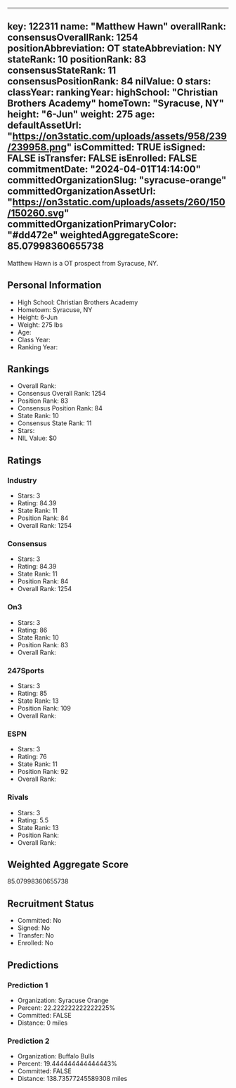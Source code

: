 ---
  key: 122311
  name: "Matthew Hawn"
  overallRank: 
  consensusOverallRank: 1254
  positionAbbreviation: OT
  stateAbbreviation: NY
  stateRank: 10
  positionRank: 83
  consensusStateRank: 11
  consensusPositionRank: 84
  nilValue: 0
  stars: 
  classYear: 
  rankingYear: 
  highSchool: "Christian Brothers Academy"
  homeTown: "Syracuse, NY"
  height: "6-Jun"
  weight: 275
  age: 
  defaultAssetUrl: "https://on3static.com/uploads/assets/958/239/239958.png"
  isCommitted: TRUE
  isSigned: FALSE
  isTransfer: FALSE
  isEnrolled: FALSE
  commitmentDate: "2024-04-01T14:14:00"
  committedOrganizationSlug: "syracuse-orange"
  committedOrganizationAssetUrl: "https://on3static.com/uploads/assets/260/150/150260.svg"
  committedOrganizationPrimaryColor: "#dd472e"
  weightedAggregateScore: 85.07998360655738
  ---
  
  Matthew Hawn is a OT prospect from Syracuse, NY.
  
  ## Personal Information
  - High School: Christian Brothers Academy
  - Hometown: Syracuse, NY
  - Height: 6-Jun
  - Weight: 275 lbs
  - Age: 
  - Class Year: 
  - Ranking Year: 
  
  ## Rankings
  - Overall Rank: 
  - Consensus Overall Rank: 1254
  - Position Rank: 83
  - Consensus Position Rank: 84
  - State Rank: 10
  - Consensus State Rank: 11
  - Stars: 
  - NIL Value: $0
  
  ## Ratings
  
  ### Industry
  - Stars: 3
  - Rating: 84.39
  - State Rank: 11
  - Position Rank: 84
  - Overall Rank: 1254
  
  ### Consensus
  - Stars: 3
  - Rating: 84.39
  - State Rank: 11
  - Position Rank: 84
  - Overall Rank: 1254
  
  ### On3
  - Stars: 3
  - Rating: 86
  - State Rank: 10
  - Position Rank: 83
  - Overall Rank: 
  
  ### 247Sports
  - Stars: 3
  - Rating: 85
  - State Rank: 13
  - Position Rank: 109
  - Overall Rank: 
  
  ### ESPN
  - Stars: 3
  - Rating: 76
  - State Rank: 11
  - Position Rank: 92
  - Overall Rank: 
  
  ### Rivals
  - Stars: 3
  - Rating: 5.5
  - State Rank: 13
  - Position Rank: 
  - Overall Rank: 
  
  ## Weighted Aggregate Score
  85.07998360655738
  
  ## Recruitment Status
  - Committed: No
  - Signed: No
  - Transfer: No
  - Enrolled: No
  
  
  
  ## Predictions
  
  ### Prediction 1
  - Organization: Syracuse Orange
  - Percent: 22.222222222222225%
  - Committed: FALSE
  - Distance: 0 miles
  
  ### Prediction 2
  - Organization: Buffalo Bulls
  - Percent: 19.444444444444443%
  - Committed: FALSE
  - Distance: 138.73577245589308 miles
  